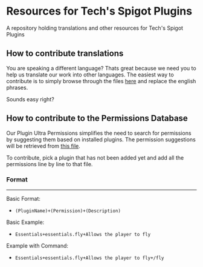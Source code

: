 # Resources for Tech's Spigot Plugins
A repository holding translations and other resources for Tech's Spigot Plugins

## How to contribute translations

You are speaking a different language? Thats great because we need you to help us translate our work into other languages. The easiest way to contribute is to simply browse through the files [here](#) and replace the english phrases.

Sounds easy right?

## How to contribute to the Permissions Database

Our Plugin Ultra Permissions simplifies the need to search for permissions by suggesting them based on installed plugins. The permission suggestions will be retrieved from [this file](#).

To contribute, pick a plugin that has not been added yet and add all the permissions line by line to that file.

### Format
---

Basic Format:

* ``(PluginName)+(Permission)+(Description)``

Basic Example:

* ``Essentials+essentials.fly+Allows the player to fly``

Example with Command:

* ``Essentials+essentials.fly+Allows the player to fly+/fly``


